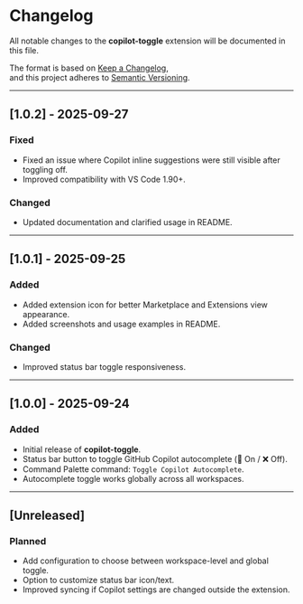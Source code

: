 # Changelog

All notable changes to the **copilot-toggle** extension will be documented in this file.

The format is based on [Keep a Changelog](https://keepachangelog.com/en/1.0.0/),  
and this project adheres to [Semantic Versioning](https://semver.org/spec/v2.0.0.html).

---
## [1.0.2] - 2025-09-27
### Fixed
- Fixed an issue where Copilot inline suggestions were still visible after toggling off.
- Improved compatibility with VS Code 1.90+.

### Changed
- Updated documentation and clarified usage in README.

---

## [1.0.1] - 2025-09-25
### Added
- Added extension icon for better Marketplace and Extensions view appearance.
- Added screenshots and usage examples in README.

### Changed
- Improved status bar toggle responsiveness.
---

## [1.0.0] - 2025-09-24
### Added
- Initial release of **copilot-toggle**.
- Status bar button to toggle GitHub Copilot autocomplete (🤖 On / ❌ Off).
- Command Palette command: `Toggle Copilot Autocomplete`.
- Autocomplete toggle works globally across all workspaces.

---

## [Unreleased]
### Planned
- Add configuration to choose between workspace-level and global toggle.
- Option to customize status bar icon/text.
- Improved syncing if Copilot settings are changed outside the extension.
